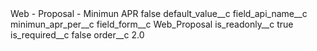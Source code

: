 <?xml version="1.0" encoding="UTF-8"?>
<CustomMetadata xmlns="http://soap.sforce.com/2006/04/metadata" xmlns:xsi="http://www.w3.org/2001/XMLSchema-instance" xmlns:xsd="http://www.w3.org/2001/XMLSchema">
    <label>Web - Proposal - Minimun APR</label>
    <protected>false</protected>
    <values>
        <field>default_value__c</field>
        <value xsi:nil="true"/>
    </values>
    <values>
        <field>field_api_name__c</field>
        <value xsi:type="xsd:string">minimun_apr_per__c</value>
    </values>
    <values>
        <field>field_form__c</field>
        <value xsi:type="xsd:string">Web_Proposal</value>
    </values>
    <values>
        <field>is_readonly__c</field>
        <value xsi:type="xsd:boolean">true</value>
    </values>
    <values>
        <field>is_required__c</field>
        <value xsi:type="xsd:boolean">false</value>
    </values>
    <values>
        <field>order__c</field>
        <value xsi:type="xsd:double">2.0</value>
    </values>
</CustomMetadata>
